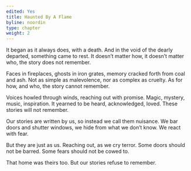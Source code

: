 ```yaml
---
edited: Yes
title: Haunted By A Flame
byline: noordin
type: chapter
weight: 2
---
```


It began as it always does, with a death. And in the void of the dearly departed, something came to rest. It doesn’t matter how, it doesn’t matter who, the story does not remember.
	
Faces in fireplaces, ghosts in iron grates, memory cracked forth from coal and ash. Not as simple as malevolence, nor as complex as cruelty. As for how, and who, the story cannot remember.

Voices howled through winds, reaching out with promise. Magic, mystery, music, inspiration. It yearned to be heard, acknowledged, loved. These stories will not remember.

Our stories are written by us, so instead we call them nuisance. We bar doors and shutter windows, we hide from what we don’t know. We react with fear.

But they are just as us. Reaching out, as we cry terror. Some doors should not be barred. Some fears should not be cowed to.

That home was theirs too. But our stories refuse to remember.
